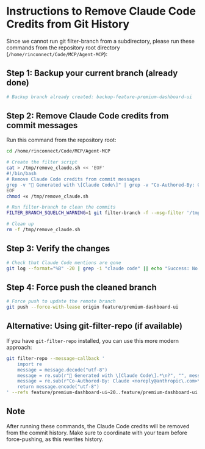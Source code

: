 # Instructions to Remove Claude Code Credits from Git History

Since we cannot run git filter-branch from a subdirectory, please run these commands from the repository root directory (`/home/rinconnect/Code/MCP/Agent-MCP`):

## Step 1: Backup your current branch (already done)
```bash
# Backup branch already created: backup-feature-premium-dashboard-ui
```

## Step 2: Remove Claude Code credits from commit messages

Run this command from the repository root:

```bash
cd /home/rinconnect/Code/MCP/Agent-MCP

# Create the filter script
cat > /tmp/remove_claude.sh << 'EOF'
#!/bin/bash
# Remove Claude Code credits from commit messages
grep -v "🤖 Generated with \[Claude Code\]" | grep -v "Co-Authored-By: Claude <noreply@anthropic.com>" | sed '/^$/N;/^\n$/d'
EOF
chmod +x /tmp/remove_claude.sh

# Run filter-branch to clean the commits
FILTER_BRANCH_SQUELCH_WARNING=1 git filter-branch -f --msg-filter '/tmp/remove_claude.sh' feature/premium-dashboard-ui~20..feature/premium-dashboard-ui

# Clean up
rm -f /tmp/remove_claude.sh
```

## Step 3: Verify the changes
```bash
# Check that Claude Code mentions are gone
git log --format="%B" -20 | grep -i "claude code" || echo "Success: No Claude Code mentions found"
```

## Step 4: Force push the cleaned branch
```bash
# Force push to update the remote branch
git push --force-with-lease origin feature/premium-dashboard-ui
```

## Alternative: Using git-filter-repo (if available)

If you have `git-filter-repo` installed, you can use this more modern approach:

```bash
git filter-repo --message-callback '
    import re
    message = message.decode("utf-8")
    message = re.sub(r"🤖 Generated with \[Claude Code\].*\n?", "", message)
    message = re.sub(r"Co-Authored-By: Claude <noreply@anthropic\.com>\n?", "", message)
    return message.encode("utf-8")
' --refs feature/premium-dashboard-ui~20..feature/premium-dashboard-ui
```

## Note
After running these commands, the Claude Code credits will be removed from the commit history. Make sure to coordinate with your team before force-pushing, as this rewrites history.